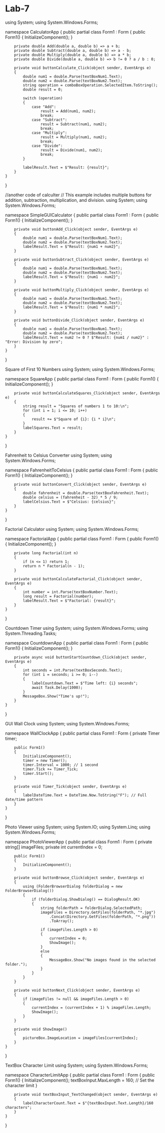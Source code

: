 # Lab-7
using System;
using System.Windows.Forms;

namespace CalculatorApp
{
    public partial class Form1 : Form
    {
        public Form1()
        {
            InitializeComponent();
        }

        private double Add(double a, double b) => a + b;
        private double Subtract(double a, double b) => a - b;
        private double Multiply(double a, double b) => a * b;
        private double Divide(double a, double b) => b != 0 ? a / b : 0;

        private void buttonCalculate_Click(object sender, EventArgs e)
        {
            double num1 = double.Parse(textBoxNum1.Text);
            double num2 = double.Parse(textBoxNum2.Text);
            string operation = comboBoxOperation.SelectedItem.ToString();
            double result = 0;

            switch (operation)
            {
                case "Add":
                    result = Add(num1, num2);
                    break;
                case "Subtract":
                    result = Subtract(num1, num2);
                    break;
                case "Multiply":
                    result = Multiply(num1, num2);
                    break;
                case "Divide":
                    result = Divide(num1, num2);
                    break;
            }

            labelResult.Text = $"Result: {result}";
        }
    }
}


//another code of calculter
// This example includes multiple buttons for addition, subtraction, multiplication, and division.
using System;
using System.Windows.Forms;

namespace SimpleGUICalculator
{
    public partial class Form1 : Form
    {
        public Form1()
        {
            InitializeComponent();
        }

        private void buttonAdd_Click(object sender, EventArgs e)
        {
            double num1 = double.Parse(textBoxNum1.Text);
            double num2 = double.Parse(textBoxNum2.Text);
            labelResult.Text = $"Result: {num1 + num2}";
        }

        private void buttonSubtract_Click(object sender, EventArgs e)
        {
            double num1 = double.Parse(textBoxNum1.Text);
            double num2 = double.Parse(textBoxNum2.Text);
            labelResult.Text = $"Result: {num1 - num2}";
        }

        private void buttonMultiply_Click(object sender, EventArgs e)
        {
            double num1 = double.Parse(textBoxNum1.Text);
            double num2 = double.Parse(textBoxNum2.Text);
            labelResult.Text = $"Result: {num1 * num2}";
        }

        private void buttonDivide_Click(object sender, EventArgs e)
        {
            double num1 = double.Parse(textBoxNum1.Text);
            double num2 = double.Parse(textBoxNum2.Text);
            labelResult.Text = num2 != 0 ? $"Result: {num1 / num2}" : "Error: Division by zero";
        }
    }
}



Square of First 10 Numbers
using System;
using System.Windows.Forms;

namespace SquareApp
{
    public partial class Form1 : Form
    {
        public Form1()
        {
            InitializeComponent();
        }

        private void buttonCalculateSquares_Click(object sender, EventArgs e)
        {
            string result = "Squares of numbers 1 to 10:\n";
            for (int i = 1; i <= 10; i++)
            {
                result += $"Square of {i}: {i * i}\n";
            }
            labelSquares.Text = result;
        }
    }
}

Fahrenheit to Celsius Converter
using System;
using System.Windows.Forms;

namespace FahrenheitToCelsius
{
    public partial class Form1 : Form
    {
        public Form1()
        {
            InitializeComponent();
        }

        private void buttonConvert_Click(object sender, EventArgs e)
        {
            double fahrenheit = double.Parse(textBoxFahrenheit.Text);
            double celsius = (fahrenheit - 32) * 5 / 9;
            labelCelsius.Text = $"Celsius: {celsius}";
        }
    }
}


Factorial Calculator
using System;
using System.Windows.Forms;

namespace FactorialApp
{
    public partial class Form1 : Form
    {
        public Form1()
        {
            InitializeComponent();
        }

        private long Factorial(int n)
        {
            if (n <= 1) return 1;
            return n * Factorial(n - 1);
        }

        private void buttonCalculateFactorial_Click(object sender, EventArgs e)
        {
            int number = int.Parse(textBoxNumber.Text);
            long result = Factorial(number);
            labelResult.Text = $"Factorial: {result}";
        }
    }
}


 Countdown Timer
 using System;
using System.Windows.Forms;
using System.Threading.Tasks;

namespace CountdownApp
{
    public partial class Form1 : Form
    {
        public Form1()
        {
            InitializeComponent();
        }

        private async void buttonStartCountdown_Click(object sender, EventArgs e)
        {
            int seconds = int.Parse(textBoxSeconds.Text);
            for (int i = seconds; i >= 0; i--)
            {
                labelCountdown.Text = $"Time left: {i} seconds";
                await Task.Delay(1000);
            }
            MessageBox.Show("Time's up!");
        }
    }
}


 GUI Wall Clock
 using System;
using System.Windows.Forms;

namespace WallClockApp
{
    public partial class Form1 : Form
    {
        private Timer timer;

        public Form1()
        {
            InitializeComponent();
            timer = new Timer();
            timer.Interval = 1000; // 1 second
            timer.Tick += Timer_Tick;
            timer.Start();
        }

        private void Timer_Tick(object sender, EventArgs e)
        {
            labelDateTime.Text = DateTime.Now.ToString("F"); // Full date/time pattern
        }
    }
}


Photo Viewer
using System;
using System.IO;
using System.Linq;
using System.Windows.Forms;

namespace PhotoViewerApp
{
    public partial class Form1 : Form
    {
        private string[] imageFiles;
        private int currentIndex = 0;

        public Form1()
        {
            InitializeComponent();
        }

        private void buttonBrowse_Click(object sender, EventArgs e)
        {
            using (FolderBrowserDialog folderDialog = new FolderBrowserDialog())
            {
                if (folderDialog.ShowDialog() == DialogResult.OK)
                {
                    string folderPath = folderDialog.SelectedPath;
                    imageFiles = Directory.GetFiles(folderPath, "*.jpg")
                        .Concat(Directory.GetFiles(folderPath, "*.png"))
                        .ToArray();

                    if (imageFiles.Length > 0)
                    {
                        currentIndex = 0;
                        ShowImage();
                    }
                    else
                    {
                        MessageBox.Show("No images found in the selected folder.");
                    }
                }
            }
        }

        private void buttonNext_Click(object sender, EventArgs e)
        {
            if (imageFiles != null && imageFiles.Length > 0)
            {
                currentIndex = (currentIndex + 1) % imageFiles.Length;
                ShowImage();
            }
        }

        private void ShowImage()
        {
            pictureBox.ImageLocation = imageFiles[currentIndex];
        }
    }
}


TextBox Character Limit
using System;
using System.Windows.Forms;

namespace CharacterLimitApp
{
    public partial class Form1 : Form
    {
        public Form1()
        {
            InitializeComponent();
            textBoxInput.MaxLength = 160; // Set the character limit
        }

        private void textBoxInput_TextChanged(object sender, EventArgs e)
        {
            labelCharacterCount.Text = $"{textBoxInput.Text.Length}/160 characters";
        }
    }
}
